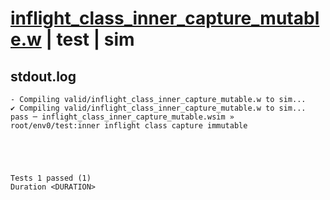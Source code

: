 # [inflight_class_inner_capture_mutable.w](../../../../examples/tests/valid/inflight_class_inner_capture_mutable.w) | test | sim

## stdout.log
```log
- Compiling valid/inflight_class_inner_capture_mutable.w to sim...
✔ Compiling valid/inflight_class_inner_capture_mutable.w to sim...
pass ─ inflight_class_inner_capture_mutable.wsim » root/env0/test:inner inflight class capture immutable
 




Tests 1 passed (1) 
Duration <DURATION>

```

